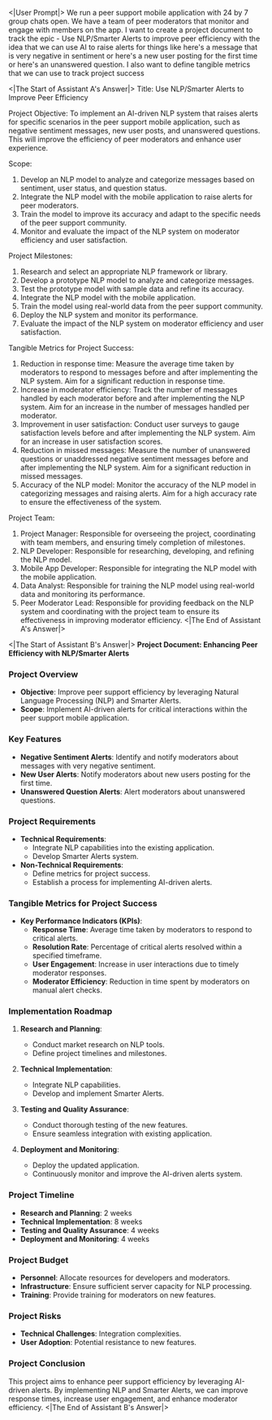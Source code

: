 <|User Prompt|>
We run a peer support mobile application with 24 by 7 group chats open. We have a team of peer moderators that monitor and engage with members on the app. I want to create a project document to track the epic - Use NLP/Smarter Alerts to improve peer efficiency with the idea that we can use AI to raise alerts for things like here's a message that is very negative in sentiment or here's a new user posting for the first time or here's an unanswered question. I also want to define tangible metrics that we can use to track project success

<|The Start of Assistant A's Answer|>
Title: Use NLP/Smarter Alerts to Improve Peer Efficiency

Project Objective:
To implement an AI-driven NLP system that raises alerts for specific scenarios in the peer support mobile application, such as negative sentiment messages, new user posts, and unanswered questions. This will improve the efficiency of peer moderators and enhance user experience.

Scope:
1. Develop an NLP model to analyze and categorize messages based on sentiment, user status, and question status.
2. Integrate the NLP model with the mobile application to raise alerts for peer moderators.
3. Train the model to improve its accuracy and adapt to the specific needs of the peer support community.
4. Monitor and evaluate the impact of the NLP system on moderator efficiency and user satisfaction.

Project Milestones:
1. Research and select an appropriate NLP framework or library.
2. Develop a prototype NLP model to analyze and categorize messages.
3. Test the prototype model with sample data and refine its accuracy.
4. Integrate the NLP model with the mobile application.
5. Train the model using real-world data from the peer support community.
6. Deploy the NLP system and monitor its performance.
7. Evaluate the impact of the NLP system on moderator efficiency and user satisfaction.

Tangible Metrics for Project Success:
1. Reduction in response time: Measure the average time taken by moderators to respond to messages before and after implementing the NLP system. Aim for a significant reduction in response time.
2. Increase in moderator efficiency: Track the number of messages handled by each moderator before and after implementing the NLP system. Aim for an increase in the number of messages handled per moderator.
3. Improvement in user satisfaction: Conduct user surveys to gauge satisfaction levels before and after implementing the NLP system. Aim for an increase in user satisfaction scores.
4. Reduction in missed messages: Measure the number of unanswered questions or unaddressed negative sentiment messages before and after implementing the NLP system. Aim for a significant reduction in missed messages.
5. Accuracy of the NLP model: Monitor the accuracy of the NLP model in categorizing messages and raising alerts. Aim for a high accuracy rate to ensure the effectiveness of the system.

Project Team:
1. Project Manager: Responsible for overseeing the project, coordinating with team members, and ensuring timely completion of milestones.
2. NLP Developer: Responsible for researching, developing, and refining the NLP model.
3. Mobile App Developer: Responsible for integrating the NLP model with the mobile application.
4. Data Analyst: Responsible for training the NLP model using real-world data and monitoring its performance.
5. Peer Moderator Lead: Responsible for providing feedback on the NLP system and coordinating with the project team to ensure its effectiveness in improving moderator efficiency.
<|The End of Assistant A's Answer|>

<|The Start of Assistant B's Answer|>
**Project Document: Enhancing Peer Efficiency with NLP/Smarter Alerts**

### **Project Overview**

- **Objective**: Improve peer support efficiency by leveraging Natural Language Processing (NLP) and Smarter Alerts.
- **Scope**: Implement AI-driven alerts for critical interactions within the peer support mobile application.

### **Key Features**

- **Negative Sentiment Alerts**: Identify and notify moderators about messages with very negative sentiment.
- **New User Alerts**: Notify moderators about new users posting for the first time.
- **Unanswered Question Alerts**: Alert moderators about unanswered questions.

### **Project Requirements**

- **Technical Requirements**:
  - Integrate NLP capabilities into the existing application.
  - Develop Smarter Alerts system.
- **Non-Technical Requirements**:
  - Define metrics for project success.
  - Establish a process for implementing AI-driven alerts.

### **Tangible Metrics for Project Success**

- **Key Performance Indicators (KPIs)**:
  - **Response Time**: Average time taken by moderators to respond to critical alerts.
  - **Resolution Rate**: Percentage of critical alerts resolved within a specified timeframe.
  - **User Engagement**: Increase in user interactions due to timely moderator responses.
  - **Moderator Efficiency**: Reduction in time spent by moderators on manual alert checks.

### **Implementation Roadmap**

1. **Research and Planning**:
   - Conduct market research on NLP tools.
   - Define project timelines and milestones.

2. **Technical Implementation**:
   - Integrate NLP capabilities.
   - Develop and implement Smarter Alerts.

3. **Testing and Quality Assurance**:
   - Conduct thorough testing of the new features.
   - Ensure seamless integration with existing application.

4. **Deployment and Monitoring**:
   - Deploy the updated application.
   - Continuously monitor and improve the AI-driven alerts system.

### **Project Timeline**

- **Research and Planning**: 2 weeks
- **Technical Implementation**: 8 weeks
- **Testing and Quality Assurance**: 4 weeks
- **Deployment and Monitoring**: 4 weeks

### **Project Budget**

- **Personnel**: Allocate resources for developers and moderators.
- **Infrastructure**: Ensure sufficient server capacity for NLP processing.
- **Training**: Provide training for moderators on new features.

### **Project Risks**

- **Technical Challenges**: Integration complexities.
- **User Adoption**: Potential resistance to new features.

### **Project Conclusion**

This project aims to enhance peer support efficiency by leveraging AI-driven alerts. By implementing NLP and Smarter Alerts, we can improve response times, increase user engagement, and enhance moderator efficiency.
<|The End of Assistant B's Answer|>